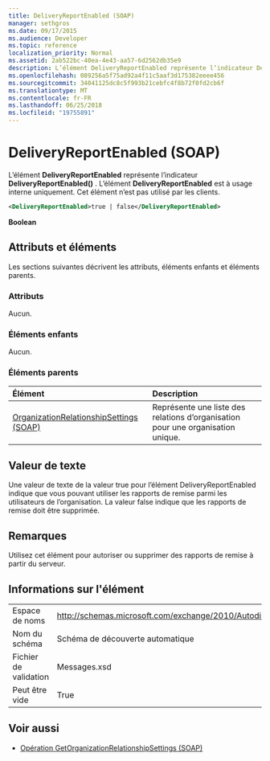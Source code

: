 ```yaml
---
title: DeliveryReportEnabled (SOAP)
manager: sethgros
ms.date: 09/17/2015
ms.audience: Developer
ms.topic: reference
localization_priority: Normal
ms.assetid: 2ab522bc-40ea-4e43-aa57-6d2562db35e9
description: L’élément DeliveryReportEnabled représente l’indicateur DeliveryReportEnabled(). L’élément DeliveryReportEnabled est à usage interne uniquement. Cet élément n’est pas utilisé par les clients.
ms.openlocfilehash: 089256a5f75ad92a4f11c5aaf3d175382eeee456
ms.sourcegitcommit: 34041125dc8c5f993b21cebfc4f8b72f0fd2cb6f
ms.translationtype: MT
ms.contentlocale: fr-FR
ms.lasthandoff: 06/25/2018
ms.locfileid: "19755891"
---
```

# <a name="deliveryreportenabled-soap"></a>DeliveryReportEnabled (SOAP)

L’élément **DeliveryReportEnabled** représente l’indicateur **DeliveryReportEnabled()** . L’élément **DeliveryReportEnabled** est à usage interne uniquement. Cet élément n’est pas utilisé par les clients. 
  
```XML
<DeliveryReportEnabled>true | false</DeliveryReportEnabled>
```

 **Boolean**
## <a name="attributes-and-elements"></a>Attributs et éléments

Les sections suivantes décrivent les attributs, éléments enfants et éléments parents.
  
### <a name="attributes"></a>Attributs

Aucun.
  
### <a name="child-elements"></a>Éléments enfants

Aucun.
  
### <a name="parent-elements"></a>Éléments parents

|**Élément**|**Description**|
|:-----|:-----|
|[OrganizationRelationshipSettings (SOAP)](organizationrelationshipsettings-soap.md) <br/> |Représente une liste des relations d’organisation pour une organisation unique.  <br/> |
   
## <a name="text-value"></a>Valeur de texte

Une valeur de texte de la valeur true pour l’élément DeliveryReportEnabled indique que vous pouvant utiliser les rapports de remise parmi les utilisateurs de l’organisation. La valeur false indique que les rapports de remise doit être supprimée.
  
## <a name="remarks"></a>Remarques

Utilisez cet élément pour autoriser ou supprimer des rapports de remise à partir du serveur.
  
## <a name="element-information"></a>Informations sur l'élément

|||
|:-----|:-----|
|Espace de noms  <br/> |http://schemas.microsoft.com/exchange/2010/Autodiscover  <br/> |
|Nom du schéma  <br/> |Schéma de découverte automatique  <br/> |
|Fichier de validation  <br/> |Messages.xsd  <br/> |
|Peut être vide  <br/> |True  <br/> |
   
## <a name="see-also"></a>Voir aussi

- [Opération GetOrganizationRelationshipSettings (SOAP)](getorganizationrelationshipsettings-operation-soap.md)

